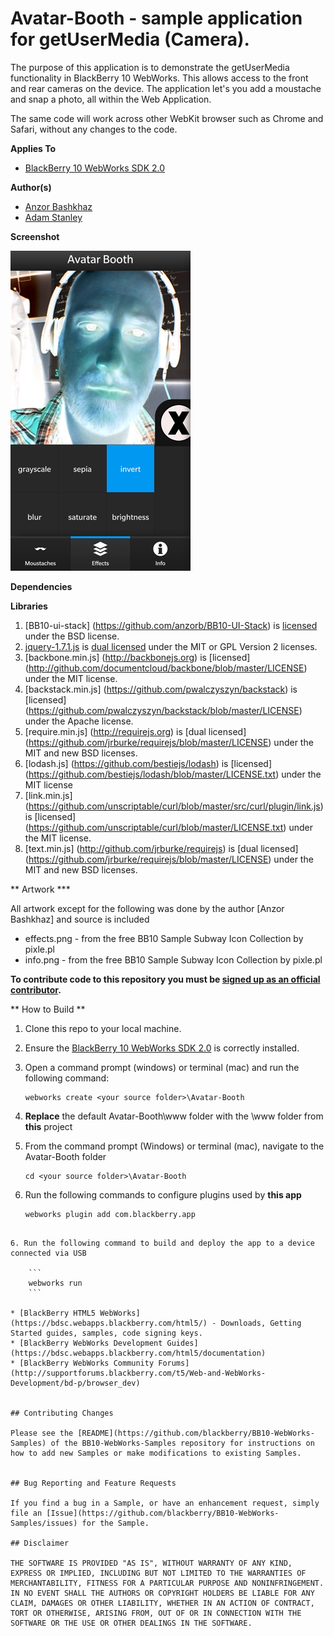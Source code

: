 # Avatar-Booth - sample application for getUserMedia (Camera).

The purpose of this application is to demonstrate the getUserMedia functionality in BlackBerry 10 WebWorks. This allows access to the front and rear cameras on the device. The application let's you add a moustache and snap a photo, all within the Web Application.

The same code will work across other WebKit browser such as Chrome and Safari, without any changes to the code.

**Applies To**

* [BlackBerry 10 WebWorks SDK 2.0](https://developer.blackberry.com/html5/download/sdk)

**Author(s)**

* [Anzor Bashkhaz](http://www.twitter.com/anzor_b)
* [Adam Stanley](http://www.twitter.com/n_adam_stanley)

**Screenshot**

![image](screenshot_avatarbooth.jpg)

**Dependencies**


**Libraries**

1. [BB10-ui-stack] (https://github.com/anzorb/BB10-UI-Stack) is [licensed](https://github.com/anzorb/BB10-UI-Stack/blob/master/LICENSE.txt) under the BSD license.
2. [jquery-1.7.1.js](http://code.jquery.com/jquery-1.7.1.js) is [dual licensed](http://jquery.org/license/) under the MIT or GPL Version 2 licenses.
3. [backbone.min.js] (http://backbonejs.org) is [licensed] (http://github.com/documentcloud/backbone/blob/master/LICENSE) under the MIT license.
4. [backstack.min.js] (https://github.com/pwalczyszyn/backstack) is [licensed] (https://github.com/pwalczyszyn/backstack/blob/master/LICENSE) under the Apache license.
5. [require.min.js] (http://requirejs.org) is [dual licensed] (https://github.com/jrburke/requirejs/blob/master/LICENSE) under the MIT and new BSD licenses.
6. [lodash.js] (https://github.com/bestiejs/lodash) is [licensed] (https://github.com/bestiejs/lodash/blob/master/LICENSE.txt) under the MIT license
7. [link.min.js] (https://github.com/unscriptable/curl/blob/master/src/curl/plugin/link.js) is [licensed] (https://github.com/unscriptable/curl/blob/master/LICENSE.txt) under the MIT license.
8. [text.min.js] (http://github.com/jrburke/requirejs) is [dual licensed] (https://github.com/jrburke/requirejs/blob/master/LICENSE) under the MIT and new BSD licenses.

** Artwork ***

All artwork except for the following was done by the author [Anzor Bashkhaz] and source is included
* effects.png - from the free BB10 Sample Subway Icon Collection by pixle.pl
* info.png - from the free BB10 Sample Subway Icon Collection by pixle.pl

**To contribute code to this repository you must be [signed up as an official contributor](http://blackberry.github.com/howToContribute.html).**

** How to Build **

1. Clone this repo to your local machine.
2. Ensure the [BlackBerry 10 WebWorks SDK 2.0](https://developer.blackberry.com/html5/download/sdk) is correctly installed.
3. Open a command prompt (windows) or terminal (mac) and run the following command:

	```
	webworks create <your source folder>\Avatar-Booth
	```

3. **Replace** the default Avatar-Booth\www folder with the \www folder from **this** project
4. From the command prompt (Windows) or terminal (mac), navigate to the Avatar-Booth folder

	```
	cd <your source folder>\Avatar-Booth
	```

5. Run the following commands to configure plugins used by **this app**

	```
	webworks plugin add com.blackberry.app
```

6. Run the following command to build and deploy the app to a device connected via USB

	```
	webworks run
	```

* [BlackBerry HTML5 WebWorks](https://bdsc.webapps.blackberry.com/html5/) - Downloads, Getting Started guides, samples, code signing keys.
* [BlackBerry WebWorks Development Guides](https://bdsc.webapps.blackberry.com/html5/documentation)
* [BlackBerry WebWorks Community Forums](http://supportforums.blackberry.com/t5/Web-and-WebWorks-Development/bd-p/browser_dev)


## Contributing Changes

Please see the [README](https://github.com/blackberry/BB10-WebWorks-Samples) of the BB10-WebWorks-Samples repository for instructions on how to add new Samples or make modifications to existing Samples.


## Bug Reporting and Feature Requests

If you find a bug in a Sample, or have an enhancement request, simply file an [Issue](https://github.com/blackberry/BB10-WebWorks-Samples/issues) for the Sample.

## Disclaimer

THE SOFTWARE IS PROVIDED "AS IS", WITHOUT WARRANTY OF ANY KIND, EXPRESS OR IMPLIED, INCLUDING BUT NOT LIMITED TO THE WARRANTIES OF MERCHANTABILITY, FITNESS FOR A PARTICULAR PURPOSE AND NONINFRINGEMENT. IN NO EVENT SHALL THE AUTHORS OR COPYRIGHT HOLDERS BE LIABLE FOR ANY CLAIM, DAMAGES OR OTHER LIABILITY, WHETHER IN AN ACTION OF CONTRACT, TORT OR OTHERWISE, ARISING FROM, OUT OF OR IN CONNECTION WITH THE SOFTWARE OR THE USE OR OTHER DEALINGS IN THE SOFTWARE.
